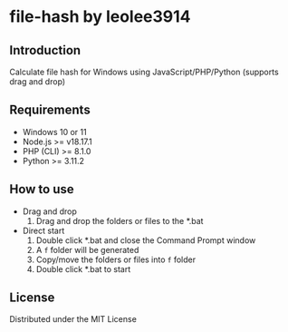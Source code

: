 # file-hash by leolee3914

## Introduction
Calculate file hash for Windows using JavaScript/PHP/Python (supports drag and drop)

## Requirements
- Windows 10 or 11
- Node.js >= v18.17.1
- PHP (CLI) >= 8.1.0
- Python >= 3.11.2

## How to use
- Drag and drop
  1. Drag and drop the folders or files to the *.bat
- Direct start
  1. Double click *.bat and close the Command Prompt window
  2. A `f` folder will be generated
  3. Copy/move the folders or files into `f` folder
  4. Double click *.bat to start

## License
Distributed under the MIT License
